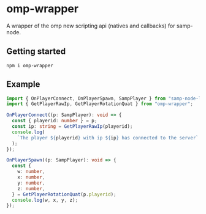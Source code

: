 # omp-wrapper

A wrapper of the omp new scripting api (natives and callbacks) for samp-node.

## Getting started

```
npm i omp-wrapper
```

## Example

```ts
import { OnPlayerConnect, OnPlayerSpawn, SampPlayer } from "samp-node-lib";
import { GetPlayerRawIp, GetPlayerRotationQuat } from "omp-wrapper";

OnPlayerConnect((p: SampPlayer): void => {
  const { playerid: number } = p;
  const ip: string = GetPlayerRawIp(playerid);
  console.log(
    `The player ${playerid} with ip ${ip} has connected to the server`
  );
});

OnPlayerSpawn((p: SampPlayer): void => {
  const {
    w: number,
    x: number,
    y: number,
    z: number,
  } = GetPlayerRotationQuat(p.playerid);
  console.log(w, x, y, z);
});
```
